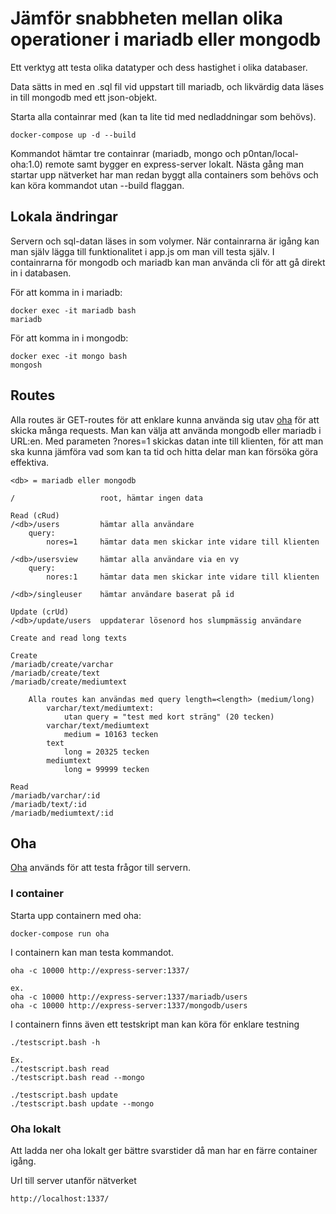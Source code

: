 # Jämför snabbheten mellan olika operationer i mariadb eller mongodb
Ett verktyg att testa olika datatyper och dess hastighet i olika databaser.

Data sätts in med en .sql fil vid uppstart till mariadb, och likvärdig data läses in till mongodb med ett json-objekt.

Starta alla containrar med (kan ta lite tid med nedladdningar som behövs).
```
docker-compose up -d --build
```

Kommandot hämtar tre containrar (mariadb, mongo och p0ntan/local-oha:1.0) remote samt bygger en express-server lokalt. Nästa gång man startar upp nätverket har man redan byggt alla containers som behövs och kan köra kommandot utan --build flaggan.

## Lokala ändringar

Servern och sql-datan läses in som volymer. När containrarna är igång kan man själv lägga till funktionalitet i app.js om man vill testa själv. I containrarna för mongodb och mariadb kan man använda cli för att gå direkt in i databasen.

För att komma in i mariadb:
```
docker exec -it mariadb bash
mariadb
```

För att komma in i mongodb:
```
docker exec -it mongo bash
mongosh
```

## Routes
Alla routes är GET-routes för att enklare kunna använda sig utav [oha](https://github.com/hatoo/oha) för att skicka många requests. Man kan välja att använda mongodb eller mariadb i URL:en. Med parameten ?nores=1 skickas datan inte till klienten, för att man ska kunna jämföra vad som kan ta tid och hitta delar man kan försöka göra effektiva.

```
<db> = mariadb eller mongodb

/                   root, hämtar ingen data

Read (cRud)
/<db>/users         hämtar alla användare
    query:
        nores=1     hämtar data men skickar inte vidare till klienten

/<db>/usersview     hämtar alla användare via en vy
    query:
        nores:1     hämtar data men skickar inte vidare till klienten

/<db>/singleuser    hämtar användare baserat på id

Update (crUd)
/<db>/update/users  uppdaterar lösenord hos slumpmässig användare

Create and read long texts

Create
/mariadb/create/varchar
/mariadb/create/text
/mariadb/create/mediumtext

    Alla routes kan användas med query length=<length> (medium/long)
        varchar/text/mediumtext:
            utan query = "test med kort sträng" (20 tecken) 
        varchar/text/mediumtext
            medium = 10163 tecken
        text
            long = 20325 tecken
        mediumtext
            long = 99999 tecken

Read
/mariadb/varchar/:id
/mariadb/text/:id
/mariadb/mediumtext/:id

``` 

## Oha

[Oha](https://github.com/hatoo/oha) används för att testa frågor till servern.

### I container
Starta upp containern med oha:
```
docker-compose run oha
```

I containern kan man testa kommandot.

```
oha -c 10000 http://express-server:1337/

ex.
oha -c 10000 http://express-server:1337/mariadb/users
oha -c 10000 http://express-server:1337/mongodb/users
```

I containern finns även ett testskript man kan köra för enklare testning
```
./testscript.bash -h

Ex.
./testscript.bash read
./testscript.bash read --mongo

./testscript.bash update
./testscript.bash update --mongo
```

### Oha lokalt

Att ladda ner oha lokalt ger bättre svarstider då man har en färre container igång.

Url till server utanför nätverket
```
http://localhost:1337/
```
